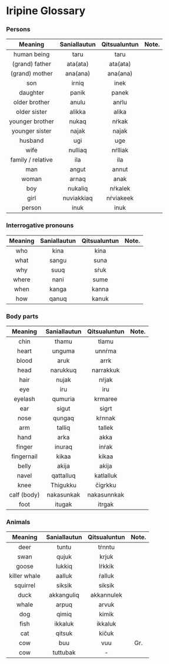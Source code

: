 # Iripine Glossary



### Persons

|      Meaning      | Saniallautun |  Qitsualuntun   | Note. |
| :---------------: | :----------: | :-------------: | :---: |
|    human being    |     taru     |      taru       |       |
|  (grand) father   |   ata(ata)   |    ata(ata)     |       |
|  (grand) mother   |   ana(ana)   |    ana(ana)     |       |
|        son        |    irniq     |      inek       |       |
|     daughter      |    panik     |      panek      |       |
|   older brother   |    anulu     |   an&#7769;lu   |       |
|   older sister    |    alikka    |      alika      |       |
|  younger brother  |    nukaq     |   n&#7769;kak   |       |
|  younger sister   |    najak     |      najak      |       |
|      husband      |     ugi      |       uge       |       |
|       wife        |   nulliaq    |  n&#7769;lliak  |       |
| family / relative |     ila      |       ila       |       |
|        man        |    angut     |      annut      |       |
|       woman       |    arnaq     |      anak       |       |
|        boy        |   nukaliq    |  n&#7769;kalek  |       |
|       girl        |  nuviakkiaq  | n&#7769;viakeek |       |
|      person       |     inuk     |      inuk       |       |



### Interrogative pronouns

| Meaning | Saniallautun | Qitsualuntun | Note. |
| :-----: | :----------: | :----------: | :---: |
|   who   |     kina     |     kina     |       |
|  what   |    sangu     |     suna     |       |
|   why   |     suuq     |  s&#7769;uk  |       |
|  where  |     nani     |     sume     |       |
|  when   |    kanga     |    kanna     |       |
|   how   |    qanuq     |    kanuk     |       |



### Body parts

|   Meaning   | Saniallautun | Qitsualuntun | Note. |
| :---------: | :----------: | :----------: | :---: |
|    chin     |    thamu     |    tlamu     |       |
|    heart    |    unguma    | unn&#7769;ma |       |
|    blood    |     aruk     |     arrk     |       |
|    head     |   narukkuq   |  narrakkuk   |       |
|    hair     |    nujak     | n&#7769;jak  |       |
|     eye     |     iru      |     iru      |       |
|   eyelash   |   qumuria    |   krmaree    |       |
|     ear     |    sigut     |    sigrt     |       |
|    nose     |    qungaq    | k&#7769;nnak |       |
|     arm     |    talliq    |    tallek    |       |
|    hand     |     arka     |     akka     |       |
|   finger    |    inuraq    | in&#7769;ak  |       |
| fingernail  |    kikaa     |    kikaa     |       |
|    belly    |    akija     |    akija     |       |
|    navel    |  qattalluq   |  katlalluk   |       |
|    knee     |   Thigukku   |   čigrkku    |       |
| calf (body) |  nakasunkak  | nakasunnkak  |       |
|    foot     |    itugak    |    itrgak    |       |



### Animals

|   Meaning    | Saniallautun | Qitsualuntun | Note. |
| :----------: | :----------: | :----------: | :---: |
|     deer     |    tuntu     | t&#7769;nntu |       |
|     swan     |    qujuk     |    krjuk     |       |
|    goose     |    lukkiq    | l&#7769;kkik |       |
| killer whale |    aalluk    | &#7769;alluk |       |
|   squirrel   |    siksik    |    siksik    |       |
|     duck     |  akkanguliq  |  akkannulek  |       |
|    whale     |    arpuq     |    arvuk     |       |
|     dog      |    qimiq     |    kimik     |       |
|     fish     |   ikkaluk    |   ikkaluk    |       |
|     cat      |    qitsuk    |    kičuk     |       |
|     cow      |     buu      |     vuu      |  Gr.  |
|     cow      |   tuttubak   |      -       |       |

